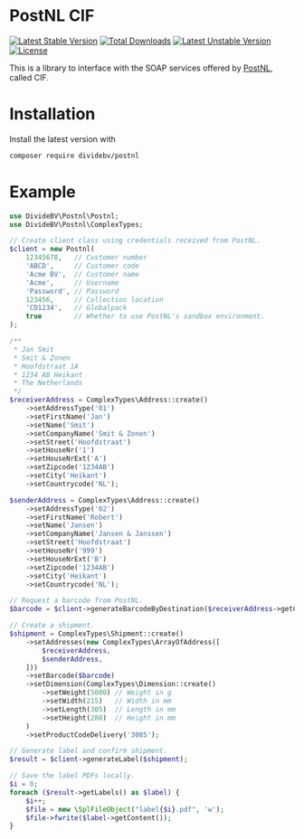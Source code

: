 # PostNL CIF

[![Latest Stable Version](https://poser.pugx.org/dividebv/postnl/v/stable)](https://packagist.org/packages/dividebv/postnl)
[![Total Downloads](https://poser.pugx.org/dividebv/postnl/downloads)](https://packagist.org/packages/dividebv/postnl)
[![Latest Unstable Version](https://poser.pugx.org/dividebv/postnl/v/unstable)](https://packagist.org/packages/dividebv/postnl)
[![License](https://poser.pugx.org/dividebv/postnl/license)](https://packagist.org/packages/dividebv/postnl)

This is a library to interface with the SOAP services offered by
[PostNL](http://postnl.nl/), called CIF.

# Installation

Install the latest version with

```bash
composer require dividebv/postnl
```

# Example

```php
use DivideBV\Postnl\Postnl;
use DivideBV\Postnl\ComplexTypes;

// Create client class using credentials received from PostNL.
$client = new Postnl(
    12345678,   // Customer number
    'ABCD',     // Customer code
    'Acme BV',  // Customer name
    'Acme',     // Username
    'Password', // Password
    123456,     // Collection location
    'CD1234',   // Globalpack
    true        // Whether to use PostNL's sandbox environment.
);

/**
 * Jan Smit
 * Smit & Zonen
 * Hoofdstraat 1A
 * 1234 AB Heikant
 * The Netherlands
 */
$receiverAddress = ComplexTypes\Address::create()
    ->setAddressType('01')
    ->setFirstName('Jan')
    ->setName('Smit')
    ->setCompanyName('Smit & Zonen')
    ->setStreet('Hoofdstraat')
    ->setHouseNr('1')
    ->setHouseNrExt('A')
    ->setZipcode('1234AB')
    ->setCity('Heikant')
    ->setCountrycode('NL');

$senderAddress = ComplexTypes\Address::create()
    ->setAddressType('02')
    ->setFirstName('Robert')
    ->setName('Jansen')
    ->setCompanyName('Jansen & Janssen')
    ->setStreet('Hoofdstraat')
    ->setHouseNr('999')
    ->setHouseNrExt('B')
    ->setZipcode('1234AB')
    ->setCity('Heikant')
    ->setCountrycode('NL');

// Request a barcode from PostNL.
$barcode = $client->generateBarcodeByDestination($receiverAddress->getCountryCode());

// Create a shipment.
$shipment = ComplexTypes\Shipment::create()
    ->setAddresses(new ComplexTypes\ArrayOfAddress([
        $receiverAddress,
        $senderAddress,
    ]))
    ->setBarcode($barcode)
    ->setDimension(ComplexTypes\Dimension::create()
        ->setWeight(5000) // Weight in g
        ->setWidth(215)   // Width in mm
        ->setLength(305)  // Length in mm
        ->setHeight(280)  // Height in mm
    )
    ->setProductCodeDelivery('3085');

// Generate label and confirm shipment.
$result = $client->generateLabel($shipment);

// Save the label PDFs locally.
$i = 0;
foreach ($result->getLabels() as $label) {
    $i++;
    $file = new \SplFileObject("label{$i}.pdf", 'w');
    $file->fwrite($label->getContent());
}

```
